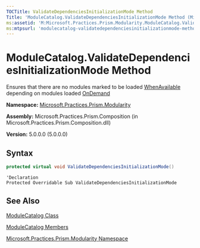 ```yaml
---
TOCTitle: ValidateDependenciesInitializationMode Method
Title: 'ModuleCatalog.ValidateDependenciesInitializationMode Method (Microsoft.Practices.Prism.Modularity)'
ms:assetid: 'M:Microsoft.Practices.Prism.Modularity.ModuleCatalog.ValidateDependenciesInitializationMode'
ms:mtpsurl: 'modulecatalog-validatedependenciesinitializationmode-method-mspp-modularity.md'
---
```



# ModuleCatalog.ValidateDependenciesInitializationMode Method

Ensures that there are no modules marked to be loaded [WhenAvailable](/patterns-practices/reference/initializationmode-enumeration-mspp-modularity) depending on modules loaded [OnDemand](/patterns-practices/reference/initializationmode-enumeration-mspp-modularity)

**Namespace:** [Microsoft.Practices.Prism.Modularity](/patterns-practices/reference/mspp-modularity-namespace)

**Assembly:** Microsoft.Practices.Prism.Composition (in Microsoft.Practices.Prism.Composition.dll)

**Version:** 5.0.0.0 (5.0.0.0)

## Syntax
```C#
protected virtual void ValidateDependenciesInitializationMode()
```
```VB
'Declaration
Protected Overridable Sub ValidateDependenciesInitializationMode
```

## See Also

[ModuleCatalog Class](/patterns-practices/reference/modulecatalog-class-mspp-modularity)

[ModuleCatalog Members](/patterns-practices/reference/modulecatalog-members-mspp-modularity)

[Microsoft.Practices.Prism.Modularity Namespace](/patterns-practices/reference/mspp-modularity-namespace)